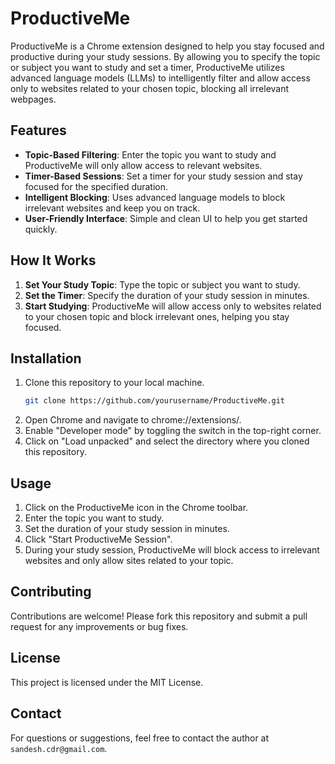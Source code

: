 # ProductiveMe

ProductiveMe is a Chrome extension designed to help you stay focused and productive during your study sessions. By allowing you to specify the topic or subject you want to study and set a timer, ProductiveMe utilizes advanced language models (LLMs) to intelligently filter and allow access only to websites related to your chosen topic, blocking all irrelevant webpages.

## Features

- **Topic-Based Filtering**: Enter the topic you want to study and ProductiveMe will only allow access to relevant websites.
- **Timer-Based Sessions**: Set a timer for your study session and stay focused for the specified duration.
- **Intelligent Blocking**: Uses advanced language models to block irrelevant websites and keep you on track.
- **User-Friendly Interface**: Simple and clean UI to help you get started quickly.

## How It Works

1. **Set Your Study Topic**: Type the topic or subject you want to study.
2. **Set the Timer**: Specify the duration of your study session in minutes.
3. **Start Studying**: ProductiveMe will allow access only to websites related to your chosen topic and block irrelevant ones, helping you stay focused.

## Installation

1. Clone this repository to your local machine.
   ```sh
   git clone https://github.com/yourusername/ProductiveMe.git
   ```
2. Open Chrome and navigate to chrome://extensions/.
3. Enable "Developer mode" by toggling the switch in the top-right corner.
4. Click on "Load unpacked" and select the directory where you cloned this repository.

## Usage
1. Click on the ProductiveMe icon in the Chrome toolbar.
2. Enter the topic you want to study.
3. Set the duration of your study session in minutes.
4. Click "Start ProductiveMe Session".
5. During your study session, ProductiveMe will block access to irrelevant websites and only allow sites related to your topic.

## Contributing
Contributions are welcome! Please fork this repository and submit a pull request for any improvements or bug fixes.

## License
This project is licensed under the MIT License.

## Contact
For questions or suggestions, feel free to contact the author at `sandesh.cdr@gmail.com`.